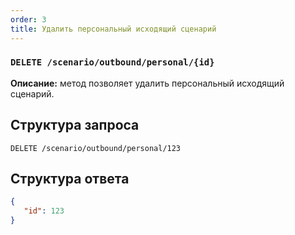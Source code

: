```yaml
---
order: 3
title: Удалить персональный исходящий сценарий
---
```


### `DELETE /scenario/outbound/personal/{id}`

**Описание:** метод позволяет удалить персональный исходящий сценарий.

## Структура запроса

`DELETE /scenario/outbound/personal/123`

## Структура ответа

```json
{
   "id": 123
}
```
